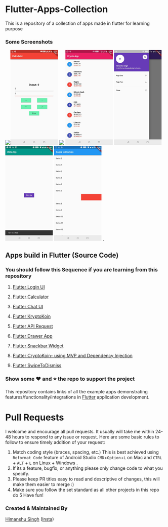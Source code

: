 # Flutter-Apps-Collection
This is a repository of a collection of apps made in flutter for learning purpose


### Some Screenshots
<img src="https://github.com/hi-manshu/Flutter-Login-Screen/blob/master/assets/Screenshot_20180421-173154.jpg" height="300em"><img src="https://github.com/hi-manshu/Flutter-Calculator/blob/master/calc.jpg" height="300em">
<img src="https://github.com/hi-manshu/Flutter-Chat-UI/blob/master/chat.jpg" height="300em">
<img src="https://github.com/hi-manshu/Flutter-Crypto-App/blob/master/assets/crypto.jpg" height="300em">
<img src="https://github.com/hi-manshu/Flutter-Drawer/blob/master/assets/ss.jpg" height="300em">
<img src ="https://github.com/hi-manshu/Flutter-Snackbar/blob/master/assets/snackbar.jpg" height = "300em">
<img src = "https://github.com/hi-manshu/FlutterSwipeToDismiss/blob/master/assets/swipetodismiss.jpg" height ="300em">
.

## Apps build in Flutter (Source Code)
### You should follow this Sequence if you are learning from this repository

1.  [Flutter Login UI](https://github.com/hi-manshu/Flutter-Login-Screen)

1.  [Flutter Calculator](https://github.com/hi-manshu/Flutter-Calculator)

1.  [Flutter Chat UI](https://github.com/hi-manshu/Flutter-Chat-UI)

1.  [Flutter KryptoKoin](https://github.com/hi-manshu/Flutter-Crypto-App)

1.  [Flutter API Request](https://github.com/hi-manshu/Flutter-API-Request)

1.  [Flutter Drawer App](https://github.com/hi-manshu/Flutter-Drawer)

1.  [Flutter Snackbar Widget](https://github.com/hi-manshu/Flutter-SnackBar)

1.  [Flutter CryptoKoin- using MVP and Dependency Injection](https://github.com/hi-manshu/Flutter-Crypto)

1.  [Flutter SwipeToDismiss](https://github.com/hi-manshu/FlutterSwipeToDismiss)


### Show some :heart: and :star: the repo to support the project

This repository contains links of all the example apps demonstrating features/functionality/integrations in [Flutter](https://flutter.io/) application development.


# Pull Requests

I welcome and encourage all pull requests. It usually will take me within 24-48 hours to respond to any issue or request. Here are some basic rules to follow to ensure timely addition of your request:

1.  Match coding style (braces, spacing, etc.) This is best achieved using `Reformat Code` feature of Android Studio `CMD`+`Option`+`L` on Mac and `CTRL` + `ALT` + `L` on Linux + Windows .
2.  If its a feature, bugfix, or anything please only change code to what you specify.
3.  Please keep PR titles easy to read and descriptive of changes, this will make them easier to merge :)
4.  Make sure you follow the set standard as all other projects in this repo do
5  Have fun!

### Created & Maintained By

[Himanshu Singh](https://github.com/hi-manshu)
([Insta](https://www.instagram.com/hi_man_shoe))


